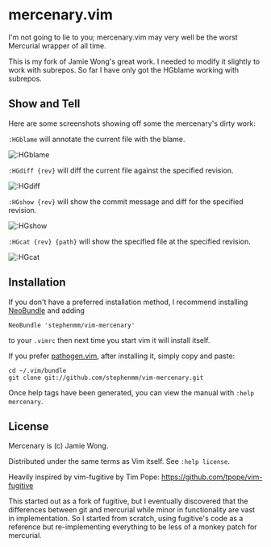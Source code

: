 mercenary.vim
============

I'm not going to lie to you; mercenary.vim may very well be the worst
Mercurial wrapper of all time.  

This is my fork of Jamie Wong's great work. I needed to modify it
slightly to work with subrepos. So far I have only got the HGblame
working with subrepos.

Show and Tell
-------------

Here are some screenshots showing off some the mercenary's dirty work:

`:HGblame` will annotate the current file with the blame.

![:HGblame](http://i.imgur.com/O7WUC.png)

`:HGdiff {rev}` will diff the current file against the specified revision.

![:HGdiff](http://i.imgur.com/KRava.png)

`:HGshow {rev}` will show the commit message and diff for the specified 
revision.

![:HGshow](http://i.imgur.com/x2RzL.png)


`:HGcat {rev} {path}` will show the specified file at the specified revision.

![:HGcat](http://i.imgur.com/g8OpJ.png)

Installation
------------

If you don't have a preferred installation method, I recommend
installing [NeoBundle](https://github.com/Shougo/neobundle.vim) and adding

    NeoBundle 'stephenmm/vim-mercenary'

to your `.vimrc` then next time you start vim it will install itself.

If you prefer [pathogen.vim](https://github.com/tpope/vim-pathogen), after 
installing it, simply copy and paste:

    cd ~/.vim/bundle
    git clone git://github.com/stephenmm/vim-mercenary.git

Once help tags have been generated, you can view the manual with
`:help mercenary`.

License
-------
Mercenary is (c) Jamie Wong.

Distributed under the same terms as Vim itself.  See `:help license`.

Heavily inspired by vim-fugitive by Tim Pope: 
https://github.com/tpope/vim-fugitive

This started out as a fork of fugitive, but I eventually discovered that the 
differences between git and mercurial while minor in functionality are vast in 
implementation. So I started from scratch, using fugitive's code as a reference 
but re-implementing everything to be less of a monkey patch for mercurial.
